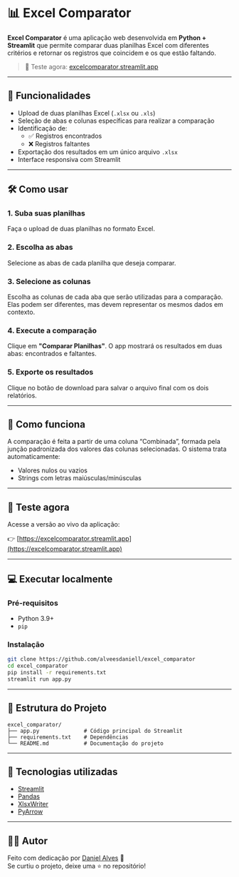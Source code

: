 # 📊 Excel Comparator

**Excel Comparator** é uma aplicação web desenvolvida em **Python + Streamlit** que permite comparar duas planilhas Excel com diferentes critérios e retornar os registros que coincidem e os que estão faltando.

> 🔗 Teste agora: [excelcomparator.streamlit.app](https://excelcomparator.streamlit.app)

---

## 🚀 Funcionalidades

- Upload de duas planilhas Excel (`.xlsx` ou `.xls`)
- Seleção de abas e colunas específicas para realizar a comparação
- Identificação de:
  - ✅ Registros encontrados
  - ❌ Registros faltantes
- Exportação dos resultados em um único arquivo `.xlsx`
- Interface responsiva com Streamlit

---

## 🛠️ Como usar

### 1. Suba suas planilhas  
Faça o upload de duas planilhas no formato Excel.

### 2. Escolha as abas  
Selecione as abas de cada planilha que deseja comparar.

### 3. Selecione as colunas  
Escolha as colunas de cada aba que serão utilizadas para a comparação. Elas podem ser diferentes, mas devem representar os mesmos dados em contexto.

### 4. Execute a comparação  
Clique em **"Comparar Planilhas"**. O app mostrará os resultados em duas abas: encontrados e faltantes.

### 5. Exporte os resultados  
Clique no botão de download para salvar o arquivo final com os dois relatórios.

---

## 🧠 Como funciona

A comparação é feita a partir de uma coluna “Combinada”, formada pela junção padronizada dos valores das colunas selecionadas. O sistema trata automaticamente:

- Valores nulos ou vazios
- Strings com letras maiúsculas/minúsculas

---

## 🧪 Teste agora

Acesse a versão ao vivo da aplicação:

👉 [https://excelcomparator.streamlit.app](https://excelcomparator.streamlit.app)

---

## 💻 Executar localmente

### Pré-requisitos

- Python 3.9+
- `pip`

### Instalação

```bash
git clone https://github.com/alveesdaniell/excel_comparator
cd excel_comparator
pip install -r requirements.txt
streamlit run app.py
```

---

## 📁 Estrutura do Projeto

```
excel_comparator/
├── app.py              # Código principal do Streamlit
├── requirements.txt    # Dependências
└── README.md           # Documentação do projeto
```

---

## 📌 Tecnologias utilizadas

- [Streamlit](https://streamlit.io/)
- [Pandas](https://pandas.pydata.org/)
- [XlsxWriter](https://xlsxwriter.readthedocs.io/)
- [PyArrow](https://arrow.apache.org/docs/python/)

---

## 🧑‍💻 Autor

Feito com dedicação por [Daniel Alves](https://github.com/alveesdaniell) 🤘  
Se curtiu o projeto, deixe uma ⭐ no repositório!